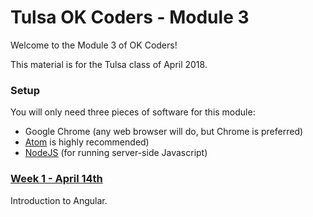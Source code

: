 # Tulsa OK Coders - Module 3

Welcome to the Module 3 of OK Coders!

This material is for the Tulsa class of April 2018.

### Setup
You will only need three pieces of software for this module:
- Google Chrome (any web browser will do, but Chrome is preferred)
- [Atom](https://atom.io/) is highly recommended)
- [NodeJS](https://nodejs.org/en/) (for running server-side Javascript)

### [Week 1 - April 14th](week1/README.md)
Introduction to Angular.
